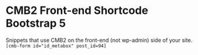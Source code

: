 CMB2 Front-end Shortcode Bootstrap 5 
==========

Snippets that use CMB2 on the front-end (not wp-admin) side of your site.
`[cmb-form id="id_metabox" post_id=94]`
